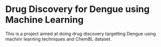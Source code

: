 # Drug Discovery for Dengue using Machine Learning

This is a project aimed at doing drug discovery targetting Dengue using machinr learning techniques and ChemBL dataset. 
